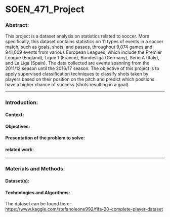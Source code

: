 # SOEN_471_Project

### Abstract:
This project is a dataset analysis on statistics related to soccer. More specifically, this dataset contains statistics
on 11 types of events in a soccer match, such as goals, shots, and passes, throughout 9,074 games and 941,009 events
from various European Leagues, which include the Premier League (England), Ligue 1 (France), Bundesliga (Germany), 
Serie A (Italy), and La Liga (Spain). The data collected are events spanning from the 2011/12 season until the 
2016/17 season. The objective of this project is to apply supervised classification techniques to classify 
shots taken by players based on their position on the pitch and predict which positions have a higher chance of success 
(shots resulting in a goal).

***

### Introduction:
#### Context:
#### Objectives:
#### Presentation of the problem to solve:
#### related work:

***

### Materials and Methods:
#### Dataset(s):
#### Technologies and Algorithms:


The dataset can be found here: https://www.kaggle.com/stefanoleone992/fifa-20-complete-player-dataset
